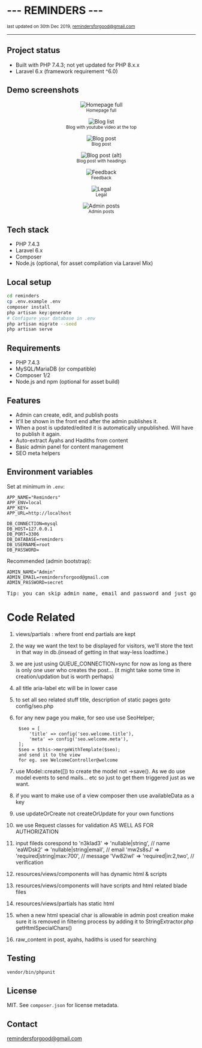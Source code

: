 # --- REMINDERS ---

<small>last updated on 30th Dec 2019, remindersforgood@gmail.com</small> 

<hr>

## Project status

- Built with PHP 7.4.3; not yet updated for PHP 8.x.x
- Laravel 6.x (framework requirement ^6.0)

## Demo screenshots

<p align="center">
  <img src="demo/1_homepageFull.png" alt="Homepage full">
  <br />
  <small>Homepage full</small>
  
</p>

<p align="center">
  <img src="demo/2_blog.png" alt="Blog list">
  <br />
  <small>Blog with youtube video at the top</small>
  
</p>

<p align="center">
  <img src="demo/3_blog.png" alt="Blog post">
  <br />
  <small>Blog post</small>
  
</p>

<p align="center">
  <img src="demo/3a_blog.png" alt="Blog post (alt)">
  <br />
  <small>Blog post with headings</small>
  
</p>

<p align="center">
  <img src="demo/4_feedback.png" alt="Feedback">
  <br />
  <small>Feedback</small>
  
</p>

<p align="center">
  <img src="demo/5_legal.png" alt="Legal">
  <br />
  <small>Legal</small>
  
</p>

<p align="center">
  <img src="demo/6%20blogs%20in%20admin%20panel.png" alt="Admin posts">
  <br />
  <small>Admin posts</small>
  
</p>



## Tech stack

- PHP 7.4.3
- Laravel 6.x
- Composer
- Node.js (optional, for asset compilation via Laravel Mix)

## Local setup

```bash
cd reminders
cp .env.example .env
composer install
php artisan key:generate
# Configure your database in .env
php artisan migrate --seed
php artisan serve
```

## Requirements

- PHP 7.4.3
- MySQL/MariaDB (or compatible)
- Composer 1/2
- Node.js and npm (optional for asset build)

## Features

- Admin can create, edit, and publish posts
- It'll be shown in the front end after the admin publishes it.
- When a post is updated/edited it is automatically unpublished. Will have to publish it again.
- Auto-extract Ayahs and Hadiths from content
- Basic admin panel for content management
- SEO meta helpers


## Environment variables

Set at minimum in `.env`:

```
APP_NAME="Reminders"
APP_ENV=local
APP_KEY=
APP_URL=http://localhost

DB_CONNECTION=mysql
DB_HOST=127.0.0.1
DB_PORT=3306
DB_DATABASE=reminders
DB_USERNAME=root
DB_PASSWORD=
```

Recommended (admin bootstrap):

```
ADMIN_NAME="Admin"
ADMIN_EMAIL=remindersforgood@gmail.com
ADMIN_PASSWORD=secret
```

<pre>Tip: you can skip admin name, email and password and just go for php artisan fresh:install:once and it'll ask those...</pre>



# Code Related
1. views/partials : where front end partials are kept
2. the way we want the text to be displayed for visitors, we'll store the text in that way in db.(insead of getting in that way-less loadtime.)
3. we are just using QUEUE_CONNECTION=sync for now as long as there is only one user who creates the post... (it might take some time in creation/updation but is worth perhaps)
4. all title aria-label etc will be in lower case
5. to set all seo related stuff title, description of static pages goto config/seo.php
6. for any new page you make, for seo use
	    use SeoHelper;

        $seo = [
            'title' => config('seo.welcome.title'),
            'meta' => config('seo.welcome.meta'),
        ];
        $seo = $this->mergeWithTemplate($seo); 
        and send it to the view
        for eg. see WelcomeController@welcome
7. use Model::create([]) to create the model not ->save(). As we do use model events to send mails... etc so just to get them triggered just as we want. 
8. if you want to make use of a view composer then use availableData as a key
9. use updateOrCreate not createOrUpdate for your own functions
10. we use Request classes for validation AS WELL AS FOR AUTHORIZATION 
11. input fileds corespond to
            'n3kIad3' => 'nullable|string', // name
            'eaWDsk2' => 'nullable|string|email', // email
            'mw2s8sJ' => 'required|string|max:700', // message
            'Vw82iwl' => 'required|in:2,two', // verification
12. resources/views/components will has dynamic html & scripts
12. resources/views/components will have scripts and html related blade files
14. resources/views/partials has static html
15. when a new html speacial char is allowable in admin post creation make sure it is removed in filtering process by adding it to StringExtractor.php getHtmlSpecialChars()
16. raw_content in post, ayahs, hadiths is used for searching 

## Testing

```bash
vendor/bin/phpunit
```

## License

MIT. See `composer.json` for license metadata.

## Contact

remindersforgood@gmail.com

